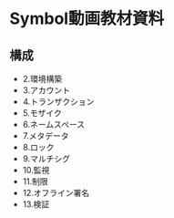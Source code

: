 # Symbol動画教材資料

## 構成
- 2.環境構築
- 3.アカウント
- 4.トランザクション
- 5.モザイク
- 6.ネームスペース
- 7.メタデータ
- 8.ロック
- 9.マルチシグ
- 10.監視
- 11.制限
- 12.オフライン署名
- 13.検証

